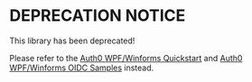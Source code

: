 # DEPRECATION NOTICE

This library has been deprecated!

Please refer to the [Auth0 WPF/Winforms Quickstart](https://auth0.com/docs/quickstart/native/wpf-winforms) and [Auth0 WPF/Winforms OIDC Samples](https://github.com/auth0-community/auth0-WinFormsWPF-oidc-samples) instead.
